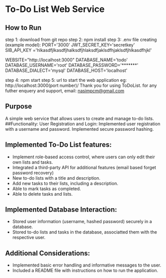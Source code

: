 # To-Do List Web Service
## How to Run
step 1: download from git repo
step 2: npm install
step 3: .env file creating (example model):
PORT='3000'
JWT_SECRET_KEY='secretkey'
SIB_API_KEY ='hlkasdfjlkasdfjhalksdfjhlaksdfjaklsdfhjaklsdfjhlkasdfhjkl'

WEBSITE="http://localhost:3000"
DATABASE_NAME='todo'
DATABASE_USERNAME='root'
DATABASE_PASSWORD='*******'
DATABASE_DIALECT='mysql'
DATABASE_HOST='localhost'

step 4: npm start
step 5: url to start the web application eg: http://localhost:3000(port number)/
Thank you for using ToDoList. for any futher enquery and support, email: nasimpcm@gmail.com

## Purpose
A simple web service that allows users to create and manage to-do lists.
##Functionality:
User Registration and Login: Implemented user registration with a username and password. Implemented secure password hashing.
## Implemented To-Do List features:
* Implement role-based access control, where users can only edit their own lists and tasks.
* Integrated a third-party API for additional features (email based forget password recovery)
* New to-do lists with a title and description.
* Add new tasks to their lists, including a description.
* Able to mark tasks as completed.
* Able to delete tasks and lists.
## Implemented Database Interaction:
* Stored user information (username, hashed password) securely in a database.
* Stored to-do lists and tasks in the database, associatted them with the respective user.
## Additional Considerations:
* Implemented basic error handling and informative messages to the user.
* Included a README file with instructions on how to run the application.
